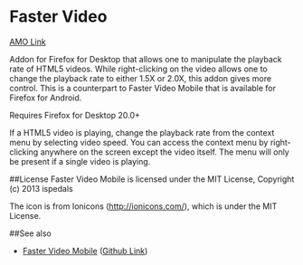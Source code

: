 # Faster Video

[AMO Link](https://addons.mozilla.org/en-US/firefox/addon/faster-video/)

Addon for Firefox for Desktop that allows one to manipulate the playback rate of HTML5 videos.
While right-clicking on the video allows one to change the playback rate to either 1.5X or 2.0X, this
addon gives more control.
This is a counterpart to Faster Video Mobile that is available for Firefox for Android.

Requires Firefox for Desktop 20.0+

If a HTML5 video is playing, change the playback rate from the context menu by selecting video speed. You can access the context menu
by right-clicking anywhere on the screen except the video itself.
The menu will only be present if a single video is playing.

##License
Faster Video Mobile is licensed under the MIT License, Copyright (c) 2013 ispedals

The icon is from Ionicons (http://ionicons.com/), which is under the MIT License.

##See also
* [Faster Video Mobile](https://addons.mozilla.org/en-US/android/addon/faster-video-mobile) ([Github Link](https://github.com/ispedals/Faster-Video-Mobile))
